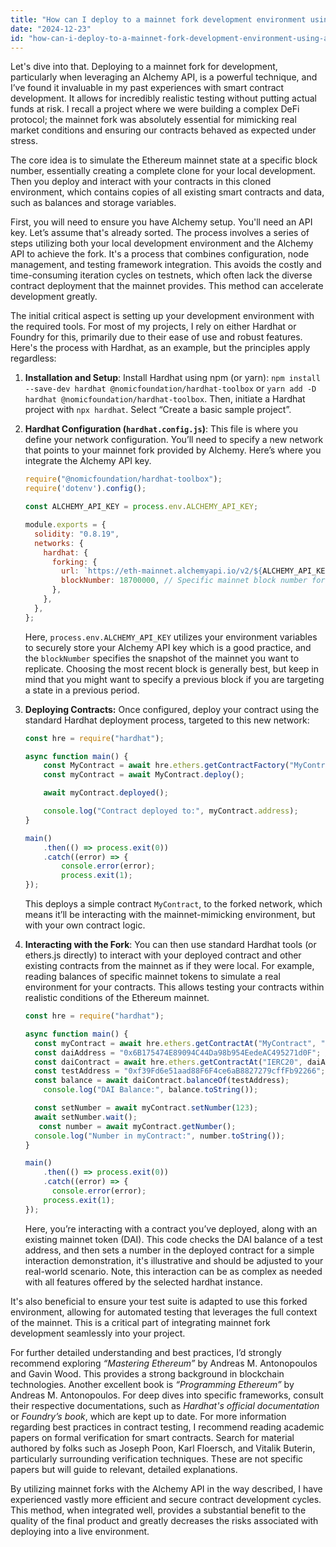 ```yaml
---
title: "How can I deploy to a mainnet fork development environment using Alchemy API?"
date: "2024-12-23"
id: "how-can-i-deploy-to-a-mainnet-fork-development-environment-using-alchemy-api"
---
```


Let's dive into that. Deploying to a mainnet fork for development, particularly when leveraging an Alchemy API, is a powerful technique, and I’ve found it invaluable in my past experiences with smart contract development. It allows for incredibly realistic testing without putting actual funds at risk. I recall a project where we were building a complex DeFi protocol; the mainnet fork was absolutely essential for mimicking real market conditions and ensuring our contracts behaved as expected under stress.

The core idea is to simulate the Ethereum mainnet state at a specific block number, essentially creating a complete clone for your local development. Then you deploy and interact with your contracts in this cloned environment, which contains copies of all existing smart contracts and data, such as balances and storage variables.

First, you will need to ensure you have Alchemy setup. You'll need an API key. Let’s assume that's already sorted. The process involves a series of steps utilizing both your local development environment and the Alchemy API to achieve the fork. It's a process that combines configuration, node management, and testing framework integration. This avoids the costly and time-consuming iteration cycles on testnets, which often lack the diverse contract deployment that the mainnet provides. This method can accelerate development greatly.

The initial critical aspect is setting up your development environment with the required tools. For most of my projects, I rely on either Hardhat or Foundry for this, primarily due to their ease of use and robust features. Here's the process with Hardhat, as an example, but the principles apply regardless:

1.  **Installation and Setup**: Install Hardhat using npm (or yarn): `npm install --save-dev hardhat @nomicfoundation/hardhat-toolbox` or `yarn add -D hardhat @nomicfoundation/hardhat-toolbox`. Then, initiate a Hardhat project with `npx hardhat`. Select “Create a basic sample project”.

2.  **Hardhat Configuration (`hardhat.config.js`)**: This file is where you define your network configuration. You’ll need to specify a new network that points to your mainnet fork provided by Alchemy. Here’s where you integrate the Alchemy API key.

    ```javascript
    require("@nomicfoundation/hardhat-toolbox");
    require('dotenv').config();

    const ALCHEMY_API_KEY = process.env.ALCHEMY_API_KEY;

    module.exports = {
      solidity: "0.8.19",
      networks: {
        hardhat: {
          forking: {
            url: `https://eth-mainnet.alchemyapi.io/v2/${ALCHEMY_API_KEY}`,
            blockNumber: 18700000, // Specific mainnet block number for forking
          },
        },
      },
    };
    ```
    Here, `process.env.ALCHEMY_API_KEY` utilizes your environment variables to securely store your Alchemy API key which is a good practice, and the `blockNumber` specifies the snapshot of the mainnet you want to replicate. Choosing the most recent block is generally best, but keep in mind that you might want to specify a previous block if you are targeting a state in a previous period.

3.  **Deploying Contracts:** Once configured, deploy your contract using the standard Hardhat deployment process, targeted to this new network:

    ```javascript
    const hre = require("hardhat");

    async function main() {
        const MyContract = await hre.ethers.getContractFactory("MyContract");
        const myContract = await MyContract.deploy();

        await myContract.deployed();

        console.log("Contract deployed to:", myContract.address);
    }

    main()
        .then(() => process.exit(0))
        .catch((error) => {
            console.error(error);
            process.exit(1);
    });
    ```

    This deploys a simple contract `MyContract`, to the forked network, which means it’ll be interacting with the mainnet-mimicking environment, but with your own contract logic.

4.  **Interacting with the Fork**: You can then use standard Hardhat tools (or ethers.js directly) to interact with your deployed contract and other existing contracts from the mainnet as if they were local. For example, reading balances of specific mainnet tokens to simulate a real environment for your contracts. This allows testing your contracts within realistic conditions of the Ethereum mainnet.

    ```javascript
    const hre = require("hardhat");

    async function main() {
      const myContract = await hre.ethers.getContractAt("MyContract", "0x...");  //replace with the deployed address
      const daiAddress = "0x6B175474E89094C44Da98b954EedeAC495271d0F"; // Mainnet DAI address
      const daiContract = await hre.ethers.getContractAt("IERC20", daiAddress);
      const testAddress = "0xf39Fd6e51aad88F6F4ce6aB8827279cffFb92266"; // Your test address
      const balance = await daiContract.balanceOf(testAddress);
        console.log("DAI Balance:", balance.toString());

      const setNumber = await myContract.setNumber(123);
      await setNumber.wait();
       const number = await myContract.getNumber();
      console.log("Number in myContract:", number.toString());
    }

    main()
        .then(() => process.exit(0))
        .catch((error) => {
          console.error(error);
        process.exit(1);
    });
    ```

    Here, you’re interacting with a contract you’ve deployed, along with an existing mainnet token (DAI). This code checks the DAI balance of a test address, and then sets a number in the deployed contract for a simple interaction demonstration, it's illustrative and should be adjusted to your real-world scenario. Note, this interaction can be as complex as needed with all features offered by the selected hardhat instance.

It's also beneficial to ensure your test suite is adapted to use this forked environment, allowing for automated testing that leverages the full context of the mainnet. This is a critical part of integrating mainnet fork development seamlessly into your project.

For further detailed understanding and best practices, I’d strongly recommend exploring *“Mastering Ethereum”* by Andreas M. Antonopoulos and Gavin Wood. This provides a strong background in blockchain technologies. Another excellent book is *“Programming Ethereum”* by Andreas M. Antonopoulos. For deep dives into specific frameworks, consult their respective documentations, such as *Hardhat's official documentation* or *Foundry’s book*, which are kept up to date. For more information regarding best practices in contract testing, I recommend reading academic papers on formal verification for smart contracts. Search for material authored by folks such as Joseph Poon, Karl Floersch, and Vitalik Buterin, particularly surrounding verification techniques. These are not specific papers but will guide to relevant, detailed explanations.

By utilizing mainnet forks with the Alchemy API in the way described, I have experienced vastly more efficient and secure contract development cycles. This method, when integrated well, provides a substantial benefit to the quality of the final product and greatly decreases the risks associated with deploying into a live environment.

